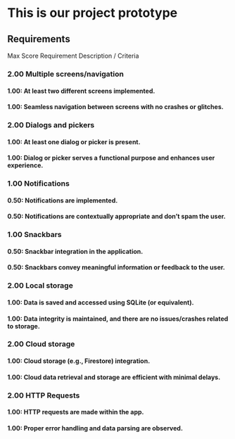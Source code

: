 # This is our project prototype

## Requirements
Max Score	Requirement	Description / Criteria
### 2.00	Multiple screens/navigation	 

#### 1.00: At least two different screens implemented.

#### 1.00: Seamless navigation between screens with no crashes or glitches.

### 2.00	Dialogs and pickers	
#### 1.00: At least one dialog or picker is present.

#### 1.00: Dialog or picker serves a functional purpose and enhances user experience.

### 1.00	Notifications	
#### 0.50: Notifications are implemented.

#### 0.50: Notifications are contextually appropriate and don’t spam the user.

### 1.00	Snackbars	
#### 0.50: Snackbar integration in the application.

#### 0.50: Snackbars convey meaningful information or feedback to the user.

### 2.00	Local storage	
#### 1.00: Data is saved and accessed using SQLite (or equivalent).

#### 1.00: Data integrity is maintained, and there are no issues/crashes related to storage.

### 2.00	Cloud storage	
#### 1.00: Cloud storage (e.g., Firestore) integration.

#### 1.00: Cloud data retrieval and storage are efficient with minimal delays.

### 2.00	HTTP Requests	
#### 1.00: HTTP requests are made within the app.

#### 1.00: Proper error handling and data parsing are observed.
